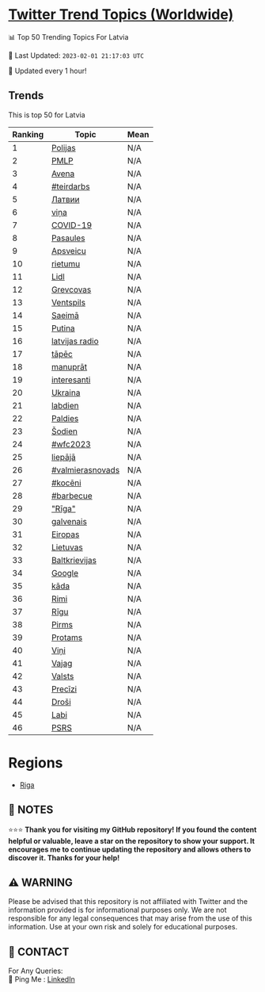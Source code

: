 [Twitter Trend Topics (Worldwide)](https://github.com/ErcinDedeoglu/Twitter-Trend-Topics)
==========


📊 Top 50 Trending Topics For Latvia

📆 Last Updated: `2023-02-01 21:17:03 UTC`

🔧 Updated every 1 hour!


## Trends

This is top 50 for Latvia

| Ranking | Topic | Mean |
| ------- | ------------ | ------------ |
| 1 | [Polijas](http://twitter.com/search?q=Polijas) | N/A |
| 2 | [PMLP](http://twitter.com/search?q=PMLP) | N/A |
| 3 | [Avena](http://twitter.com/search?q=Avena) | N/A |
| 4 | [#teirdarbs](http://twitter.com/search?q=%23teirdarbs) | N/A |
| 5 | [Латвии](http://twitter.com/search?q=%d0%9b%d0%b0%d1%82%d0%b2%d0%b8%d0%b8) | N/A |
| 6 | [viņa](http://twitter.com/search?q=vi%c5%86a) | N/A |
| 7 | [COVID-19](http://twitter.com/search?q=COVID-19) | N/A |
| 8 | [Pasaules](http://twitter.com/search?q=Pasaules) | N/A |
| 9 | [Apsveicu](http://twitter.com/search?q=Apsveicu) | N/A |
| 10 | [rietumu](http://twitter.com/search?q=rietumu) | N/A |
| 11 | [Lidl](http://twitter.com/search?q=Lidl) | N/A |
| 12 | [Grevcovas](http://twitter.com/search?q=Grevcovas) | N/A |
| 13 | [Ventspils](http://twitter.com/search?q=Ventspils) | N/A |
| 14 | [Saeimā](http://twitter.com/search?q=Saeim%c4%81) | N/A |
| 15 | [Putina](http://twitter.com/search?q=Putina) | N/A |
| 16 | [latvijas radio](http://twitter.com/search?q=latvijas+radio) | N/A |
| 17 | [tāpēc](http://twitter.com/search?q=t%c4%81p%c4%93c) | N/A |
| 18 | [manuprāt](http://twitter.com/search?q=manupr%c4%81t) | N/A |
| 19 | [interesanti](http://twitter.com/search?q=interesanti) | N/A |
| 20 | [Ukraina](http://twitter.com/search?q=Ukraina) | N/A |
| 21 | [labdien](http://twitter.com/search?q=labdien) | N/A |
| 22 | [Paldies](http://twitter.com/search?q=Paldies) | N/A |
| 23 | [Šodien](http://twitter.com/search?q=%c5%a0odien) | N/A |
| 24 | [#wfc2023](http://twitter.com/search?q=%23wfc2023) | N/A |
| 25 | [liepājā](http://twitter.com/search?q=liep%c4%81j%c4%81) | N/A |
| 26 | [#valmierasnovads](http://twitter.com/search?q=%23valmierasnovads) | N/A |
| 27 | [#kocēni](http://twitter.com/search?q=%23koc%c4%93ni) | N/A |
| 28 | [#barbecue](http://twitter.com/search?q=%23barbecue) | N/A |
| 29 | ["Rīga"](http://twitter.com/search?q=%22R%c4%abga%22) | N/A |
| 30 | [galvenais](http://twitter.com/search?q=galvenais) | N/A |
| 31 | [Eiropas](http://twitter.com/search?q=Eiropas) | N/A |
| 32 | [Lietuvas](http://twitter.com/search?q=Lietuvas) | N/A |
| 33 | [Baltkrievijas](http://twitter.com/search?q=Baltkrievijas) | N/A |
| 34 | [Google](http://twitter.com/search?q=Google) | N/A |
| 35 | [kāda](http://twitter.com/search?q=k%c4%81da) | N/A |
| 36 | [Rimi](http://twitter.com/search?q=Rimi) | N/A |
| 37 | [Rīgu](http://twitter.com/search?q=R%c4%abgu) | N/A |
| 38 | [Pirms](http://twitter.com/search?q=Pirms) | N/A |
| 39 | [Protams](http://twitter.com/search?q=Protams) | N/A |
| 40 | [Viņi](http://twitter.com/search?q=Vi%c5%86i) | N/A |
| 41 | [Vajag](http://twitter.com/search?q=Vajag) | N/A |
| 42 | [Valsts](http://twitter.com/search?q=Valsts) | N/A |
| 43 | [Precīzi](http://twitter.com/search?q=Prec%c4%abzi) | N/A |
| 44 | [Droši](http://twitter.com/search?q=Dro%c5%a1i) | N/A |
| 45 | [Labi](http://twitter.com/search?q=Labi) | N/A |
| 46 | [PSRS](http://twitter.com/search?q=PSRS) | N/A |



# Regions

* [Riga](</Latvia/Riga.md>)



## 📝 NOTES

⭐⭐⭐ **Thank you for visiting my GitHub repository! If you found the content helpful or valuable, leave a star on the repository to show your support. It encourages me to continue updating the repository and allows others to discover it. Thanks for your help!**


## ⚠️ WARNING

Please be advised that this repository is not affiliated with Twitter and the information provided is for informational purposes only. We are not responsible for any legal consequences that may arise from the use of this information. Use at your own risk and solely for educational purposes.


## 📨 CONTACT

 For Any Queries:  
            🏓 Ping Me : [LinkedIn](https://www.linkedin.com/in/ercindedeoglu/)
